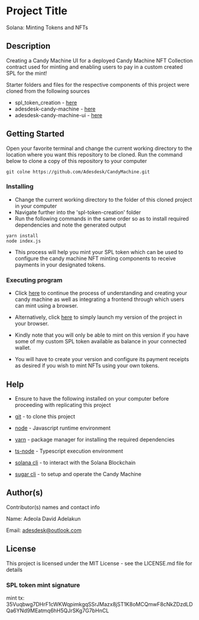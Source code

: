 # Project Title

Solana: Minting Tokens and NFTs

## Description

Creating a Candy Machine UI for a deployed Candy Machine NFT Collection contract used for minting and enabling users to pay in a custom created SPL for the mint!

Starter folders and files for the respective components of this project were cloned from the following sources

* spl_token_creation - [here](https://github.com/Metacrafters/Module2-create-spl-token-js)
* adesdesk-candy-machine - [here](https://github.com/Metacrafters/Module3-Candymachine)
* adesdesk-candy-machine-ui - [here](https://www.quicknode.com/guides/solana-development/nfts/how-to-deploy-an-nft-collection-on-solana-using-sugar-candy-machine#set-up-a-minting-site)

## Getting Started

Open your favorite terminal and change the current working directory to the location where you want this repository to be cloned.
Run the command below to clone a copy of this repository to your computer

```
git colne https://github.com/Adesdesk/CandyMachine.git
```

### Installing

* Change the current working directory to the folder of this cloned project in your computer
* Navigate further into the 'spl-token-creation' folder
* Run the following commands in the same order so as to install required dependencies and note the generated output

```
yarn install
node index.js
```
* This process will help you mint your SPL token which can be used to configure the candy machine NFT minting components to receive payments in your designated tokens. 

### Executing program

* Click [here](https://www.quicknode.com/guides/solana-development/nfts/how-to-deploy-an-nft-collection-on-solana-using-sugar-candy-machine#set-up-a-minting-site) to continue the process of understanding and creating your candy machine as well as integrating a frontend through which users can mint using a browser.

* Alternatively, click [here](https://candy-machine-git-main-adesdesk.vercel.app/) to simply launch my version of the project in your browser. 

* Kindly note that you will only be able to mint on this version if you have some of my custom SPL token available as balance in your connected wallet.

* You will have to create your version and configure its payment receipts as desired  if you wish to mint NFTs using your own tokens. 

## Help

* Ensure to have the following installed on your computer before proceeding with replicating this project

* [git](https://git-scm.com/book/en/v2/Getting-Started-Installing-Git) - to clone this project

* [node](https://nodejs.org/en/download/) - Javascript runtime environment

* [yarn](https://classic.yarnpkg.com/lang/en/docs/install/#mac-stable) - package manager for installing the required dependencies

* [ts-node](https://www.npmjs.com/package/ts-node#installation) - Typescript execution environment

* [solana cli](https://docs.solana.com/cli/install-solana-cli-tools) - to interact with the Solana Blockchain

* [sugar cli](https://docs.metaplex.com/developer-tools/sugar/overview/installation#recommended-installation-method) - to setup and operate the Candy Machine


## Author(s)

Contributor(s) names and contact info

Name: Adeola David Adelakun

Email: adesdesk@outlook.com

## License

This project is licensed under the MIT License - see the LICENSE.md file for details

### SPL token mint signature
mint tx: 35Vuqbwg7DHrF1cWKWqpimkgqSSrJMazx8jST1K8oMCQmwF8cNkZDzdLDQa6YNd9MEatmq6hH5QJrSKg7G7bHnCL